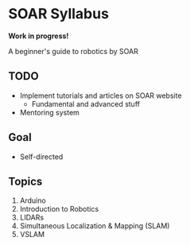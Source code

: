 # SOAR Syllabus



__Work in progress!__



A beginner's guide to robotics by SOAR

## TODO

* Implement tutorials and articles on SOAR website
  * Fundamental and advanced stuff
* Mentoring system

## Goal

* Self-directed

## Topics

1. Arduino
2. Introduction to Robotics
3. LIDARs
4. Simultaneous Localization & Mapping (SLAM)
5. VSLAM

